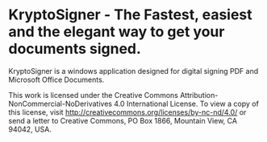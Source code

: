 # KryptoSigner - The Fastest, easiest and the elegant way to get your documents signed.

KryptoSigner is a windows application designed for digital signing PDF and Microsoft Office Documents.

This work is licensed under the Creative Commons Attribution-NonCommercial-NoDerivatives 4.0 International License. To view a copy of this license, visit http://creativecommons.org/licenses/by-nc-nd/4.0/ or send a letter to Creative Commons, PO Box 1866, Mountain View, CA 94042, USA.
